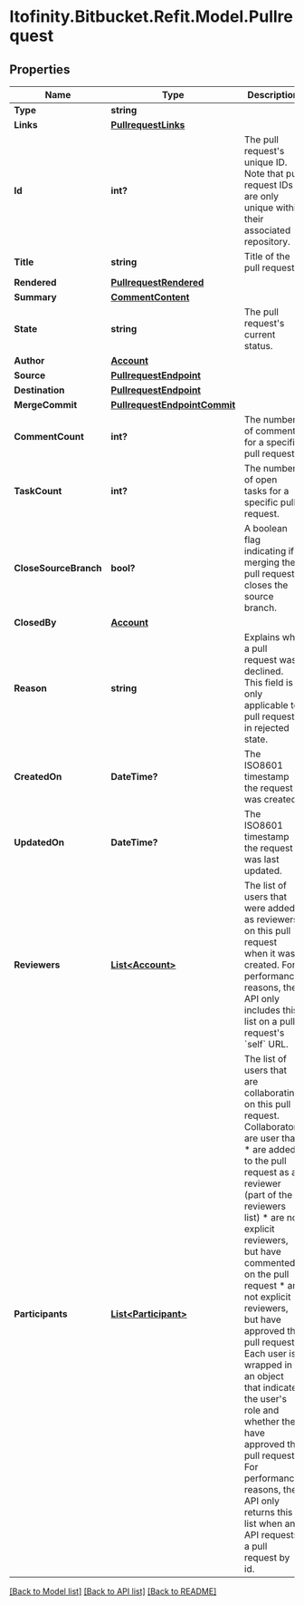 # Itofinity.Bitbucket.Refit.Model.Pullrequest
## Properties

Name | Type | Description | Notes
------------ | ------------- | ------------- | -------------
**Type** | **string** |  | 
**Links** | [**PullrequestLinks**](PullrequestLinks.md) |  | [optional] 
**Id** | **int?** | The pull request&#39;s unique ID. Note that pull request IDs are only unique within their associated repository. | [optional] 
**Title** | **string** | Title of the pull request. | [optional] 
**Rendered** | [**PullrequestRendered**](PullrequestRendered.md) |  | [optional] 
**Summary** | [**CommentContent**](CommentContent.md) |  | [optional] 
**State** | **string** | The pull request&#39;s current status. | [optional] 
**Author** | [**Account**](Account.md) |  | [optional] 
**Source** | [**PullrequestEndpoint**](PullrequestEndpoint.md) |  | [optional] 
**Destination** | [**PullrequestEndpoint**](PullrequestEndpoint.md) |  | [optional] 
**MergeCommit** | [**PullrequestEndpointCommit**](PullrequestEndpointCommit.md) |  | [optional] 
**CommentCount** | **int?** | The number of comments for a specific pull request. | [optional] 
**TaskCount** | **int?** | The number of open tasks for a specific pull request. | [optional] 
**CloseSourceBranch** | **bool?** | A boolean flag indicating if merging the pull request closes the source branch. | [optional] 
**ClosedBy** | [**Account**](Account.md) |  | [optional] 
**Reason** | **string** | Explains why a pull request was declined. This field is only applicable to pull requests in rejected state. | [optional] 
**CreatedOn** | **DateTime?** | The ISO8601 timestamp the request was created. | [optional] 
**UpdatedOn** | **DateTime?** | The ISO8601 timestamp the request was last updated. | [optional] 
**Reviewers** | [**List&lt;Account&gt;**](Account.md) | The list of users that were added as reviewers on this pull request when it was created. For performance reasons, the API only includes this list on a pull request&#39;s &#x60;self&#x60; URL. | [optional] 
**Participants** | [**List&lt;Participant&gt;**](Participant.md) |         The list of users that are collaborating on this pull request.         Collaborators are user that:          * are added to the pull request as a reviewer (part of the reviewers           list)         * are not explicit reviewers, but have commented on the pull request         * are not explicit reviewers, but have approved the pull request          Each user is wrapped in an object that indicates the user&#39;s role and         whether they have approved the pull request. For performance reasons,         the API only returns this list when an API requests a pull request by         id.          | [optional] 

[[Back to Model list]](../README.md#documentation-for-models) [[Back to API list]](../README.md#documentation-for-api-endpoints) [[Back to README]](../README.md)

